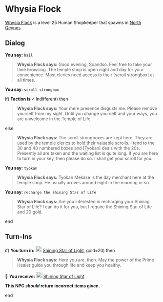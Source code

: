 # Whysia Flock



[Whysia Flock](/npc/2111) is a level 25 Human Shopkeeper that spawns in [North Qeynos](/zone/2).



## Dialog

**You say:** `hail`



>**Whysia Flock says:** Good evening, Soandso. Feel free to take your time browsing. The temple shop is open night and day for your convenience. Most clerics need access to their [scroll strongbox] at all times.

**You say:** `scroll strongbox`



if( **Faction is** < Indifferent) then 



>**Whysia Flock says:** Your mere presence disgusts me. Please remove yourself from my sight. Until you change yourself and your ways, you are unwelcome in the Temple of Life.


else



>**Whysia Flock says:** The scroll strongboxes are kept here. They are used by the temple clerics to hold their valuable scrolls. I tend to the 30 and 40 numbered boxes and [Tyokan] deals with the 20s. Presently all are taken and the waiting list is quite long. If you are here to turn in your key, then please do so. I shall get your scroll for you.


**You say:** `tyokan`



>**Whysia Flock says:** Tyokan Mekase is the day merchant here at the temple shop. He usually arrives around eight in the morning or so.


**You say:** `recharge the Shining Star of Life`



>**Whysia Flock says:** Are you interested in recharging your Shining Star of Life? I can do it for you, but I require the Shining Star of Life and 20 gold.

end



## Turn-Ins






if( **You turn in:** <img style="background:url(/static/icons/blank_slot.gif);width:20px;height:20px;" src="/static/icons/item_741.png" alt="" /> <a
                                href="/item/6356" data-url="6356" class="tooltip-link link">Shining Star of Light</a>, gold=20) then 


>**Whysia Flock says:** Here you are, then.  May the power of the Prime Healer guide you through life and keep you healthy.




 &#127873; **You receive:**  <img style="background:url(/static/icons/blank_slot.gif);width:20px;height:20px;" src="/static/icons/item_741.png" alt="" /> <a
                                href="/item/6356" data-url="6356" class="tooltip-link link">Shining Star of Light</a> 

 

**This NPC *should* return incorrect items given.**



end